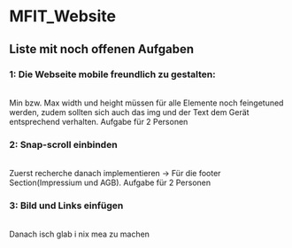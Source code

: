 # MFIT_Website

<h2>Liste mit noch offenen Aufgaben</h2>

<h3>1: Die Webseite mobile freundlich zu gestalten:</h3></br>
Min bzw. Max width und height müssen für alle Elemente noch feingetuned werden, zudem sollten sich auch das img und der Text dem Gerät entsprechend verhalten. Aufgabe für 2 Personen 

<h3>2: Snap-scroll einbinden</h3></br>
Zuerst recherche danach implementieren -> Für die footer Section(Impressium und AGB). Aufgabe für 2 Personen 

<h3>3: Bild und Links einfügen</h3></br>
Danach isch glab i nix mea zu machen
